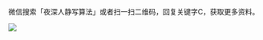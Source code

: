 微信搜索「夜深人静写算法」或者扫一扫二维码，回复关键字C，获取更多资料。

![](https://img-blog.csdnimg.cn/20210105190605774.png?x-oss-process=image/watermark,type_ZmFuZ3poZW5naGVpdGk,shadow_10,text_aHR0cHM6Ly9ibG9nLmNzZG4ubmV0L1doZXJlSXNIZXJvRnJvbQ==,size_16,color_FFFFFF,t_70)

